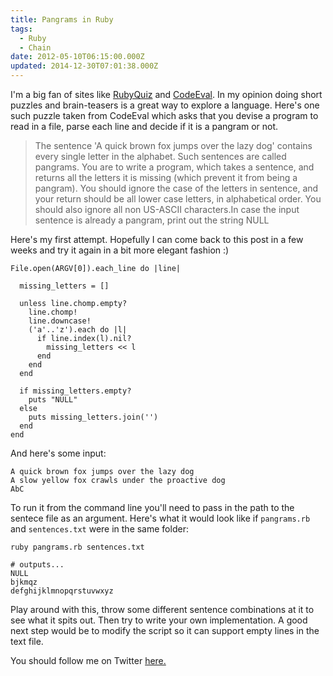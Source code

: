 ```yaml
---
title: Pangrams in Ruby
tags:
  - Ruby
  - Chain
date: 2012-05-10T06:15:00.000Z
updated: 2014-12-30T07:01:38.000Z
---
```


I'm a big fan of sites like [RubyQuiz](http://www.rubyquiz.com/) and [CodeEval](http://www.codeeval.com/). In my opinion doing short puzzles and brain-teasers is a great way to explore a language. Here's one such puzzle taken from CodeEval which asks that you devise a program to read in a file, parse each line and decide if it is a pangram or not.

> The sentence 'A quick brown fox jumps over the lazy dog' contains every single letter in the alphabet. Such sentences are called pangrams. You are to write a program, which takes a sentence, and returns all the letters it is missing (which prevent it from being a pangram). You should ignore the case of the letters in sentence, and your return should be all lower case letters, in alphabetical order. You should also ignore all non US-ASCII characters.In case the input sentence is already a pangram, print out the string NULL

Here's my first attempt. Hopefully I can come back to this post in a few weeks and try it again in a bit more elegant fashion :)

    File.open(ARGV[0]).each_line do |line|
      
      missing_letters = []
      
      unless line.chomp.empty?
        line.chomp!
        line.downcase!
        ('a'..'z').each do |l|
          if line.index(l).nil?
            missing_letters << l
          end
        end
      end
      
      if missing_letters.empty?
        puts "NULL"
      else
        puts missing_letters.join('')
      end
    end
    

And here's some input:

    A quick brown fox jumps over the lazy dog
    A slow yellow fox crawls under the proactive dog
    AbC
    

To run it from the command line you'll need to pass in the path to the sentece file as an argument. Here's what it would look like if `pangrams.rb` and `sentences.txt` were in the same folder:

    ruby pangrams.rb sentences.txt 
    
    # outputs...
    NULL
    bjkmqz
    defghijklmnopqrstuvwxyz
    

Play around with this, throw some different sentence combinations at it to see what it spits out. Then try to write your own implementation. A good next step would be to modify the script so it can support empty lines in the text file.

You should follow me on Twitter [here.](http://twitter.com/rob_dodson)
